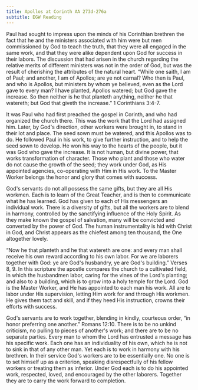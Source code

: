```yaml
---
title: Apollos at Corinth AA 273d-276a
subtitle: EGW Reading
---
```


Paul had sought to impress upon the minds of his Corinthian brethren the fact that he and the ministers associated with him were but men commissioned by God to teach the truth, that they were all engaged in the same work, and that they were alike dependent upon God for success in their labors. The discussion that had arisen in the church regarding the relative merits of different ministers was not in the order of God, but was the result of cherishing the attributes of the natural heart. “While one saith, I am of Paul; and another, I am of Apollos; are ye not carnal? Who then is Paul, and who is Apollos, but ministers by whom ye believed, even as the Lord gave to every man? I have planted, Apollos watered; but God gave the increase. So then neither is he that planteth anything, neither he that watereth; but God that giveth the increase.” 1 Corinthians 3:4-7.

It was Paul who had first preached the gospel in Corinth, and who had organized the church there. This was the work that the Lord had assigned him. Later, by God's direction, other workers were brought in, to stand in their lot and place. The seed sown must be watered, and this Apollos was to do. He followed Paul in his work, to give further instruction, and to help the seed sown to develop. He won his way to the hearts of the people, but it was God who gave the increase. It is not human, but divine power, that works transformation of character. Those who plant and those who water do not cause the growth of the seed; they work under God, as His appointed agencies, co-operating with Him in His work. To the Master Worker belongs the honor and glory that comes with success.

God's servants do not all possess the same gifts, but they are all His workmen. Each is to learn of the Great Teacher, and is then to communicate what he has learned. God has given to each of His messengers an individual work. There is a diversity of gifts, but all the workers are to blend in harmony, controlled by the sanctifying influence of the Holy Spirit. As they make known the gospel of salvation, many will be convicted and converted by the power of God. The human instrumentality is hid with Christ in God, and Christ appears as the chiefest among ten thousand, the One altogether lovely.

“Now he that planteth and he that watereth are one: and every man shall receive his own reward according to his own labor. For we are laborers together with God: ye are God's husbandry, ye are God's building.” Verses 8, 9. In this scripture the apostle compares the church to a cultivated field, in which the husbandmen labor, caring for the vines of the Lord's planting; and also to a building, which is to grow into a holy temple for the Lord. God is the Master Worker, and He has appointed to each man his work. All are to labor under His supervision, letting Him work for and through His workmen. He gives them tact and skill, and if they heed His instruction, crowns their efforts with success.

God's servants are to work together, blending in kindly, courteous order, “in honor preferring one another.” Romans 12:10. There is to be no unkind criticism, no pulling to pieces of another's work; and there are to be no separate parties. Every man to whom the Lord has entrusted a message has his specific work. Each one has an individuality of his own, which he is not to sink in that of any other man. Yet each is to work in harmony with his brethren. In their service God's workers are to be essentially one. No one is to set himself up as a criterion, speaking disrespectfully of his fellow workers or treating them as inferior. Under God each is to do his appointed work, respected, loved, and encouraged by the other laborers. Together they are to carry the work forward to completion.